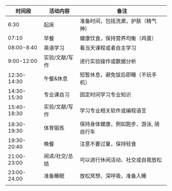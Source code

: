 
| <center>**时间段**</center> | 活动内容     | 备注                   |
| ------------------------ | -------- | -------------------- |
| 6:30                     | 起床       | 准备时间，包括洗漱，护肤（精气神）    |
| 07:10                    | 早餐       | 健康饮食，保持营养均衡（鸡蛋）      |
| 08:00-8:40               | 英语学习     | 看当天课程或者自主学习          |
| 9:00-12:00               | 实验/文献/写作 | 进行实验操作或数据分析          |
| 12:30-14:30              | 午餐&休息    | 短暂休息，避免饭后即睡（不玩手机）    |
| 14:30-15:30              | 专业课自习    | 固定时间学习专业知识           |
| 15:40-18:30              | 实验/文献/写作 | 学习专业相关软件或编程语言        |
| 18:30-19:30              | 体育锻炼     | 保持身体健康，例如跑步、游泳, 骑自行车 |
| 19:30-20:40              | 晚餐       | 注意不要过量，保持轻食          |
| 21:00-23:00              | 阅读/社交/总结 | 可以进行休闲活动、社交或自我放松     |
| 23:00-24.00              | 准备睡眠     | 放松冥想、深呼吸，准备入睡        |
|                          |          |                      |
